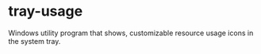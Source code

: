 tray-usage
==========

Windows utility program that shows, customizable resource usage icons in the system tray.
